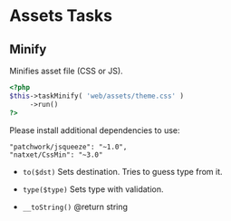 # Assets Tasks
## Minify


Minifies asset file (CSS or JS).

``` php
<?php
$this->taskMinify( 'web/assets/theme.css' )
     ->run()
?>
```
Please install additional dependencies to use:

```
"patchwork/jsqueeze": "~1.0",
"natxet/CssMin": "~3.0"
```





* `to($dst)`  Sets destination. Tries to guess type from it.
* `type($type)`  Sets type with validation.




* `__toString()`  @return string



















